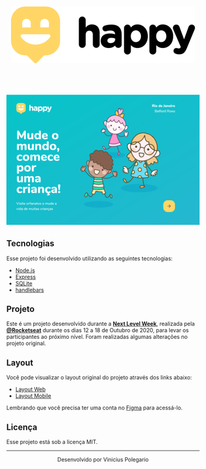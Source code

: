 <h1 align="center">
    <img alt="Happy" title="Happy" src="/public/images/logo.svg" />
</h1>

<br>

<h1 align="center">
    <img alt="Home-page" title="Home-page" src="/public/images/home-page.jpg">
</h1>

##  Tecnologias

Esse projeto foi desenvolvido utilizando as seguintes tecnologias:

- [Node.js](https://nodejs.org/en/)
- [Express](https://expressjs.com/pt-br/)
- [SQLite](https://www.sqlite.org/index.html)
- [handlebars](https://handlebarsjs.com/)


##  Projeto

Este é um projeto desenvolvido durante a **[Next Level Week](https://nextlevelweek.com/)**, realizada pela **[@Rocketseat](https://github.com/Rocketseat)** durante os dias 12 a 18 de Outubro de 2020,
para levar os participantes ao próximo nível. Foram realizadas algumas alterações no projeto original.

##  Layout

Você pode visualizar o layout original do projeto através dos links abaixo:

- [Layout Web](https://www.figma.com/file/mDEbnoojksG4w8sOxmudh3/Happy-Web?node-id=0%3A1) 
- [Layout Mobile](https://www.figma.com/file/X27FfVxAgy9f5IFa7ONlph/Happy-Mobile?node-id=0%3A1) 

Lembrando que você precisa ter uma conta no [Figma](http://figma.com/) para acessá-lo.

##  Licença

Esse projeto está sob a licença MIT. 

---

<p align="center">Desenvolvido por Vinicius Polegario</p>